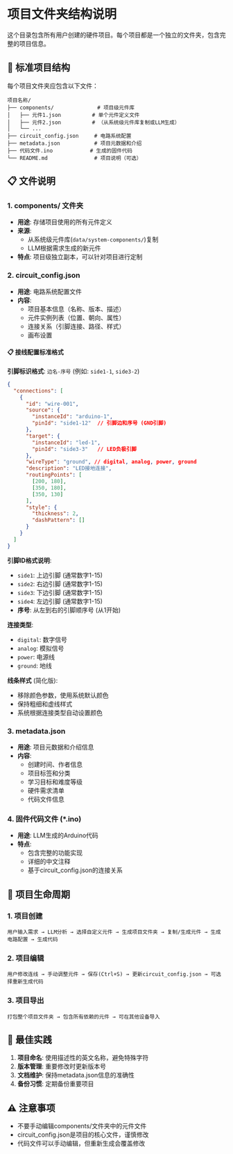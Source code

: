 # 项目文件夹结构说明

这个目录包含所有用户创建的硬件项目。每个项目都是一个独立的文件夹，包含完整的项目信息。

## 📁 标准项目结构

每个项目文件夹应包含以下文件：

```
项目名称/
├── components/              # 项目级元件库
│   ├── 元件1.json          # 单个元件定义文件
│   ├── 元件2.json          # （从系统级元件库复制或LLM生成）
│   └── ...
├── circuit_config.json     # 电路系统配置
├── metadata.json           # 项目元数据和介绍
├── 代码文件.ino            # 生成的固件代码
└── README.md               # 项目说明（可选）
```

## 📋 文件说明

### 1. components/ 文件夹
- **用途**: 存储项目使用的所有元件定义
- **来源**: 
  - 从系统级元件库(`data/system-components/`)复制
  - LLM根据需求生成的新元件
- **特点**: 项目级独立副本，可以针对项目进行定制

### 2. circuit_config.json
- **用途**: 电路系统配置文件
- **内容**:
  - 项目基本信息（名称、版本、描述）
  - 元件实例列表（位置、朝向、属性）
  - 连接关系（引脚连接、路径、样式）
  - 画布设置

#### 📋 接线配置标准格式

**引脚标识格式**: `边名-序号` (例如: `side1-1`, `side3-2`)

```json
{
  "connections": [
    {
      "id": "wire-001",
      "source": {
        "instanceId": "arduino-1",
        "pinId": "side1-12"  // 引脚边和序号 (GND引脚)
      },
      "target": {
        "instanceId": "led-1",
        "pinId": "side3-3"   // LED负极引脚
      },
      "wireType": "ground", // digital, analog, power, ground
      "description": "LED接地连接",
      "routingPoints": [
        [200, 180],
        [350, 180],
        [350, 130]
      ],
      "style": {
        "thickness": 2,
        "dashPattern": []
      }
    }
  ]
}
```

**引脚ID格式说明**:
- `side1`: 上边引脚 (通常数字1-15)
- `side2`: 右边引脚 (通常数字1-15)
- `side3`: 下边引脚 (通常数字1-15)
- `side4`: 左边引脚 (通常数字1-15)
- **序号**: 从左到右的引脚顺序号 (从1开始)

**连接类型**:
- `digital`: 数字信号
- `analog`: 模拟信号
- `power`: 电源线
- `ground`: 地线

**线条样式** (简化版):
- 移除颜色参数，使用系统默认颜色
- 保持粗细和虚线样式
- 系统根据连接类型自动设置颜色

### 3. metadata.json
- **用途**: 项目元数据和介绍信息
- **内容**:
  - 创建时间、作者信息
  - 项目标签和分类
  - 学习目标和难度等级
  - 硬件需求清单
  - 代码文件信息

### 4. 固件代码文件 (*.ino)
- **用途**: LLM生成的Arduino代码
- **特点**: 
  - 包含完整的功能实现
  - 详细的中文注释
  - 基于circuit_config.json的连接关系

## 🔄 项目生命周期

### 1. 项目创建
```
用户输入需求 → LLM分析 → 选择自定义元件 → 生成项目文件夹 → 复制/生成元件 → 生成电路配置 → 生成代码
```

### 2. 项目编辑
```
用户修改连线 → 手动调整元件 → 保存(Ctrl+S) → 更新circuit_config.json → 可选择重新生成代码
```

### 3. 项目导出
```
打包整个项目文件夹 → 包含所有依赖的元件 → 可在其他设备导入
```

## 🎯 最佳实践

1. **项目命名**: 使用描述性的英文名称，避免特殊字符
2. **版本管理**: 重要修改时更新版本号
3. **文档维护**: 保持metadata.json信息的准确性
4. **备份习惯**: 定期备份重要项目

## ⚠️ 注意事项

- 不要手动编辑components/文件夹中的元件文件
- circuit_config.json是项目的核心文件，谨慎修改
- 代码文件可以手动编辑，但重新生成会覆盖修改
